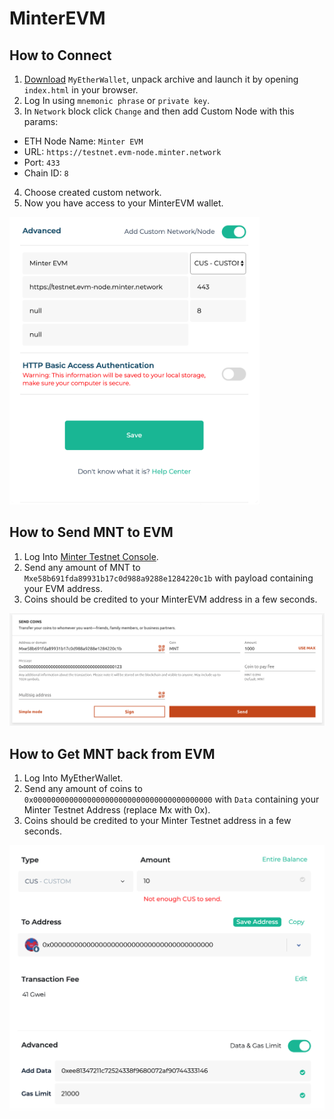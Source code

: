 # MinterEVM

## How to Connect
1. [Download](https://github.com/MyEtherWallet/MyEtherWallet/releases/tag/v5.6.1) `MyEtherWallet`, unpack archive and launch it by opening  `index.html` in your browser.
2. Log In using `mnemonic phrase` or `private key`.
3. In `Network` block click `Change` and then add Custom Node with this params:
- ETH Node Name: `Minter EVM`
- URL: `https://testnet.evm-node.minter.network`
- Port: `433`
- Chain ID: `8`
4. Choose created custom network.
5. Now you have access to your MinterEVM wallet.

<img src="/mew_settings.png" width="400">

## How to Send MNT to EVM
1. Log Into [Minter Testnet Console](https://testnet.console.minter.network/).
2. Send any amount of MNT to `Mxe58b691fda89931b17c0d988a9288e1284220c1b` with payload containing your  EVM address.
3. Coins should be credited to your MinterEVM address in a few seconds. 

<img src="/send_mnt.png">

## How to Get MNT back from EVM
1. Log Into MyEtherWallet.
2. Send any amount of coins to  `0x0000000000000000000000000000000000000000` with `Data` containing your Minter Testnet Address (replace Mx with 0x).
3. Coins should be credited to your Minter Testnet address in a few seconds.

<img src="/withdraw_mnt.png" width="600">